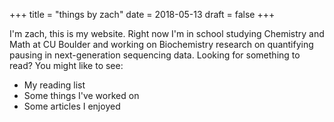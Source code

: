 +++
title = "things by zach"
date = 2018-05-13
draft = false
+++

I'm zach, this is my website. Right now I'm in school studying Chemistry and Math at CU Boulder and working on Biochemistry research on quantifying pausing in next-generation sequencing data. Looking for something to read? You might like to see:

-   My reading list
-   Some things I've worked on
-   Some articles I enjoyed
